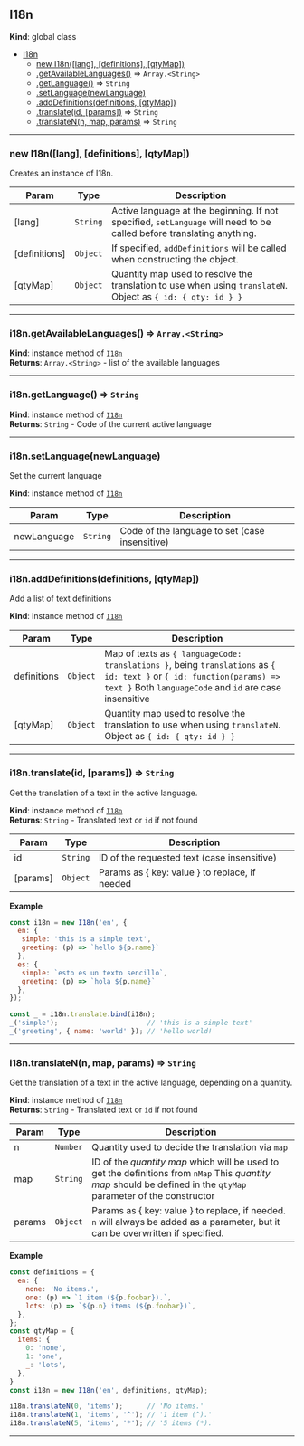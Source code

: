 <a name="I18n"></a>

## I18n
**Kind**: global class  

* [I18n](#I18n)
    * [new I18n([lang], [definitions], [qtyMap])](#new_I18n_new)
    * [.getAvailableLanguages()](#I18n+getAvailableLanguages) ⇒ <code>Array.&lt;String&gt;</code>
    * [.getLanguage()](#I18n+getLanguage) ⇒ <code>String</code>
    * [.setLanguage(newLanguage)](#I18n+setLanguage)
    * [.addDefinitions(definitions, [qtyMap])](#I18n+addDefinitions)
    * [.translate(id, [params])](#I18n+translate) ⇒ <code>String</code>
    * [.translateN(n, map, params)](#I18n+translateN) ⇒ <code>String</code>


* * *

<a name="new_I18n_new"></a>

### new I18n([lang], [definitions], [qtyMap])
Creates an instance of I18n.


| Param | Type | Description |
| --- | --- | --- |
| [lang] | <code>String</code> | Active language at the beginning.                               If not specified, `setLanguage` will need to be called before translating anything. |
| [definitions] | <code>Object</code> | If specified, `addDefinitions` will be called when constructing the object. |
| [qtyMap] | <code>Object</code> | Quantity map used to resolve the translation to use when using `translateN`.                               Object as `{ id: { qty: id } }` |


* * *

<a name="I18n+getAvailableLanguages"></a>

### i18n.getAvailableLanguages() ⇒ <code>Array.&lt;String&gt;</code>
**Kind**: instance method of [<code>I18n</code>](#I18n)  
**Returns**: <code>Array.&lt;String&gt;</code> - list of the available languages  

* * *

<a name="I18n+getLanguage"></a>

### i18n.getLanguage() ⇒ <code>String</code>
**Kind**: instance method of [<code>I18n</code>](#I18n)  
**Returns**: <code>String</code> - Code of the current active language  

* * *

<a name="I18n+setLanguage"></a>

### i18n.setLanguage(newLanguage)
Set the current language

**Kind**: instance method of [<code>I18n</code>](#I18n)  

| Param | Type | Description |
| --- | --- | --- |
| newLanguage | <code>String</code> | Code of the language to set (case insensitive) |


* * *

<a name="I18n+addDefinitions"></a>

### i18n.addDefinitions(definitions, [qtyMap])
Add a list of text definitions

**Kind**: instance method of [<code>I18n</code>](#I18n)  

| Param | Type | Description |
| --- | --- | --- |
| definitions | <code>Object</code> | Map of texts as `{ languageCode: translations }`, being `translations` as                             `{ id: text }` or `{ id: function(params) => text }`                             Both `languageCode` and `id` are case insensitive |
| [qtyMap] | <code>Object</code> | Quantity map used to resolve the translation to use when using `translateN`.                             Object as `{ id: { qty: id } }` |


* * *

<a name="I18n+translate"></a>

### i18n.translate(id, [params]) ⇒ <code>String</code>
Get the translation of a text in the active language.

**Kind**: instance method of [<code>I18n</code>](#I18n)  
**Returns**: <code>String</code> - Translated text or `id` if not found  

| Param | Type | Description |
| --- | --- | --- |
| id | <code>String</code> | ID of the requested text (case insensitive) |
| [params] | <code>Object</code> | Params as { key: value } to replace, if needed |

**Example**  
```js
const i18n = new I18n('en', {
  en: {
   simple: 'this is a simple text',
   greeting: (p) => `hello ${p.name}`
  },
  es: {
   simple: `esto es un texto sencillo`,
   greeting: (p) => `hola ${p.name}`
  },
});

const _ = i18n.translate.bind(i18n);
_('simple');                      // 'this is a simple text'
_('greeting', { name: 'world' }); // 'hello world!'
```

* * *

<a name="I18n+translateN"></a>

### i18n.translateN(n, map, params) ⇒ <code>String</code>
Get the translation of a text in the active language, depending on a quantity.

**Kind**: instance method of [<code>I18n</code>](#I18n)  
**Returns**: <code>String</code> - Translated text or `id` if not found  

| Param | Type | Description |
| --- | --- | --- |
| n | <code>Number</code> | Quantity used to decide the translation via `map` |
| map | <code>String</code> | ID of the _quantity map_ which will be used to get the definitions from `nMap`                        This _quantity map_ should be defined in the `qtyMap` parameter of the constructor |
| params | <code>Object</code> | Params as { key: value } to replace, if needed.                        `n` will always be added as a parameter, but it can be overwritten if specified. |

**Example**  
```js
const definitions = {
  en: {
    none: 'No items.',
    one: (p) => `1 item (${p.foobar}).`,
    lots: (p) => `${p.n} items (${p.foobar})`,
  },
};
const qtyMap = {
  items: {
    0: 'none',
    1: 'one',
    _: 'lots',
  },
}
const i18n = new I18n('en', definitions, qtyMap);

i18n.translateN(0, 'items');      // 'No items.'
i18n.translateN(1, 'items', '^'); // '1 item (^).'
i18n.translateN(5, 'items', '*'); // '5 items (*).'
```

* * *

